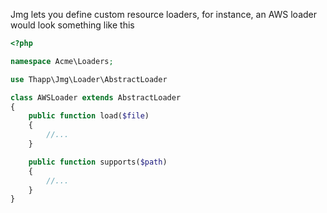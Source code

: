 Jmg lets you define custom resource loaders, for instance, an AWS loader would look something like this

```php
<?php

namespace Acme\Loaders;

use Thapp\Jmg\Loader\AbstractLoader

class AWSLoader extends AbstractLoader
{
    public function load($file)
    {
        //...
    }

    public function supports($path)
    {
        //...
    }
}
```
